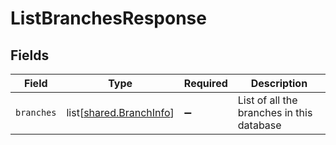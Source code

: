 # ListBranchesResponse


## Fields

| Field                                                            | Type                                                             | Required                                                         | Description                                                      |
| ---------------------------------------------------------------- | ---------------------------------------------------------------- | ---------------------------------------------------------------- | ---------------------------------------------------------------- |
| `branches`                                                       | list[[shared.BranchInfo](undefined/models/shared/branchinfo.md)] | :heavy_minus_sign:                                               | List of all the branches in this database                        |